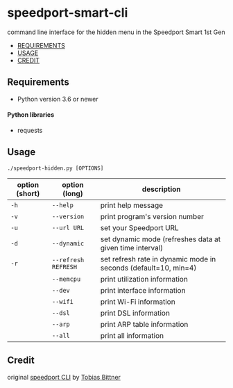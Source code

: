 # speedport-smart-cli
command line interface for the hidden menu in the Speedport Smart 1st Gen

- [REQUIREMENTS](#requirements)
- [USAGE](#usage)
- [CREDIT](#credit)

## Requirements
* Python version 3.6 or newer
#### Python libraries
* requests

## Usage
`./speedport-hidden.py [OPTIONS]`

| option (short) | option (long)         | description                                                      |
|----------------|-----------------------|------------------------------------------------------------------|
|  `-h`          |  `--help`             | print help message                                               |
|  `-v`          |  `--version`          | print program's version number                                   |
|  `-u`          |  `--url URL`          | set your Speedport URL                                           |
|  `-d`          |  `--dynamic`          | set dynamic mode (refreshes data at given time interval)         |
|  `-r`          |  `--refresh REFRESH`  | set refresh rate in dynamic mode in seconds (default=10, min=4)  |
|                |  `--memcpu`           | print utilization information                                    |
|                |  `--dev`              | print interface information                                      |
|                |  `--wifi`             | print Wi-Fi information                                          |
|                |  `--dsl`              | print DSL information                                            |
|                |  `--arp`              | print ARP table information                                      |
|                |  `--all`              | print all information                                            |

## Credit
original [speedport CLI](https://github.com/tb1402/speedport_cli) by [Tobias Bittner](https://github.com/tb1402)
